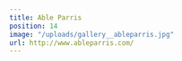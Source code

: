 ```yaml
---
title: Able Parris
position: 14
image: "/uploads/gallery__ableparris.jpg"
url: http://www.ableparris.com/
---
```


